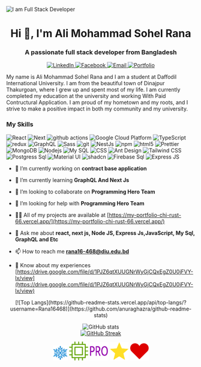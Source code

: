 ![I am Full Stack Developer](https://i.ibb.co/f8DHcWw/github-header-image.png)

<h1 align="center">Hi 👋, I'm Ali Mohammad Sohel Rana</h1>
<h3 align="center">A passionate full stack developer from Bangladesh</h3>

<div align="center">
  <a href="https://www.linkedin.com/in/ali-mohammad-sohel-rana/" target="_blank">
    <img src="https://img.shields.io/badge/LinkedIn-0077B5?style=for-the-badge&logo=linkedin&logoColor=white" alt="LinkedIn"/>
  </a>
  <a href="https://www.facebook.com/amsohel.rana.90" target="_blank">
    <img src="https://img.shields.io/badge/Facebook-1877F2?style=for-the-badge&logo=facebook&logoColor=white" alt="Facebook"/>
  </a>
  <a href="mailto:rana16-468@diu.edu.bd">
    <img src="https://img.shields.io/badge/Email-D14836?style=for-the-badge&logo=gmail&logoColor=white" alt="Email"/>
  </a>
  <a href="https://my-portfolio-chi-rust-66.vercel.app/" target="_blank">
    <img src="https://img.shields.io/badge/Portfolio-000000?style=for-the-badge&logo=polymer&logoColor=white" alt="Portfolio"/>
  </a>
</div>

My name is Ali Mohammad Sohel Rana and I am a student at Daffodil International University. I am from the beautiful town of Dinajpur Thakurgoan, where I grew up and spent most of my life. I am currently completed my education at the university and working With Paid Contructural Application. I am proud of my hometown and my roots, and I strive to make a positive impact in both my community and my university.

### My Skills
<p>
  <img alt="React" src="https://img.shields.io/badge/-React-45b8d8?style=flat-square&logo=react&logoColor=white" />
  <img alt="Next" src="https://img.shields.io/badge/-Next-45b8d8?style=flat-square&logo=react&logoColor=white" /> 
  <img alt="github actions" src="https://img.shields.io/badge/-Github_Actions-2088FF?style=flat-square&logo=github-actions&logoColor=white" />
  <img alt="Google Cloud Platform" src="https://img.shields.io/badge/-Google_Cloud_Platform-1a73e8?style=flat-square&logo=google-cloud&logoColor=white" />
  <img alt="TypeScript" src="https://img.shields.io/badge/-TypeScript-007ACC?style=flat-square&logo=typescript&logoColor=white" />
  <img alt="redux" src="https://img.shields.io/badge/-Redux-764ABC?style=flat-square&logo=redux&logoColor=white" />
  <img alt="GraphQL" src="https://img.shields.io/badge/-GraphQL-E10098?style=flat-square&logo=graphql&logoColor=white" />
  <img alt="Sass" src="https://img.shields.io/badge/-Sass-CC6699?style=flat-square&logo=sass&logoColor=white" />
  <img alt="git" src="https://img.shields.io/badge/-Git-F05032?style=flat-square&logo=git&logoColor=white" />
  <img alt="NestJs" src="https://img.shields.io/badge/-NestJs-ea2845?style=flat-square&logo=nestjs&logoColor=white" />
  <img alt="npm" src="https://img.shields.io/badge/-NPM-CB3837?style=flat-square&logo=npm&logoColor=white" />
  <img alt="html5" src="https://img.shields.io/badge/-HTML5-E34F26?style=flat-square&logo=html5&logoColor=white" />
  <img alt="Prettier" src="https://img.shields.io/badge/-Prettier-F7B93E?style=flat-square&logo=prettier&logoColor=white" />
  <img alt="MongoDB" src="https://img.shields.io/badge/-MongoDB-13aa52?style=flat-square&logo=mongodb&logoColor=white" />
  <img alt="Nodejs" src="https://img.shields.io/badge/-Nodejs-43853d?style=flat-square&logo=Node.js&logoColor=white" />
   <img alt="My SQL" src="https://img.shields.io/badge/MYSQL-%23EB4714?logo=mysql" />
   <img alt="CSS" src="https://img.shields.io/badge/CSS-red?logo=css" />
   <img alt="Ant Design" src="https://img.shields.io/badge/Ant-Design-blue?logo=css" />
   <img alt="Tailwind CSS" src="https://img.shields.io/badge/Tailwind-CSS-blue?logo=css" />
    <img alt="Postgress Sql" src="https://img.shields.io/badge/Postgress-Sql-yellow?logo=css" />
   <img alt="Material UI" src="https://img.shields.io/badge/material-ui-pink?logo=css" />
   <img alt="shadcn" src="https://img.shields.io/badge/shadcn-yellow?logo=css" />
   <img alt="Firebase Sql" src="https://img.shields.io/badge/Firebase-yellow?logo=css" />
   <img alt="Express JS" src="https://img.shields.io/badge/Express-JS-yellow?logo=css" />
</p>



- 🔭 I’m currently working on **contract base application**

- 🌱 I’m currently learning **GraphQL And Next Js**

- 👯 I’m looking to collaborate on **Programming Hero Team**

- 🤝 I’m looking for help with **Programming Hero Team**

- 👨‍💻 All of my projects are available at [https://my-portfolio-chi-rust-66.vercel.app/](https://my-portfolio-chi-rust-66.vercel.app/)

- 💬 Ask me about **react, next js, Node JS, Express Js,JavaScript, My Sql, GraphQL and Etc**

- 📫 How to reach me **rana16-468@diu.edu.bd**

- 📄 Know about my experiences [https://drive.google.com/file/d/1PJZ6qtXUUGNrWyGjCQxEgZ0U0jFVY-lx/view](https://drive.google.com/file/d/1PJZ6qtXUUGNrWyGjCQxEgZ0U0jFVY-lx/view)




<div align="center">
    [![Top Langs](https://github-readme-stats.vercel.app/api/top-langs/?username=Rana16468)](https://github.com/anuraghazra/github-readme-stats)

![GitHub stats](https://github-readme-stats.vercel.app/api?username=Rana16468&show_icons=true&count_private=true)  
<a href="https://git.io/streak-stats"><img src="https://github-readme-streak-stats.herokuapp.com?user=Rana16468&theme=radical" alt="GitHub Streak" /></a>
</div>

<div align="center">
  <a href='https://archiveprogram.github.com/'><img src='https://raw.githubusercontent.com/acervenky/animated-github-badges/master/assets/acbadge.gif' width='40' height='40'></a>
  <a href='https://docs.github.com/en/developers'><img src='https://raw.githubusercontent.com/acervenky/animated-github-badges/master/assets/devbadge.gif' width='50' height='50'></a>
  <a href='https://github.com/pricing'><img src='https://raw.githubusercontent.com/acervenky/animated-github-badges/master/assets/pro.gif' width='50' height='50'></a>
  <a href='https://stars.github.com/'><img src='https://raw.githubusercontent.com/acervenky/animated-github-badges/master/assets/starbadge.gif' width='50' height='50'></a>
  <a href='https://docs.github.com/en/github/supporting-the-open-source-community-with-github-sponsors'><img src='https://raw.githubusercontent.com/acervenky/animated-github-badges/master/assets/sponsorbadge.gif' width='50' height='50'></a>
</div>









